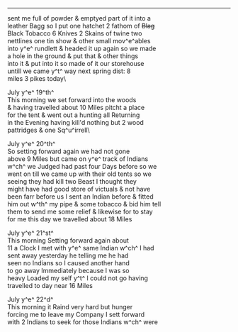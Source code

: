 ---

sent me full of powder & emptyed part of it into a\
leather Bagg so I put one hatchet 2 fathom of ~~Blag~~\
Black Tobacco 6 Knives 2 Skains of twine two\
nettlines one tin show & other small mov^e^ables\
into y^e^ rundlett & headed it up again so we made\
a hole in the ground & put that & other things\
into it & put into it so made of it our storehouse\
untill we came y^t^ way next spring dist: 8\
miles 3 pikes today\

July y^e^ 19^th^\
This morning we set forward into the woods\
& having travelled about 10 Miles pitcht a place\
for the tent & went out a hunting all Returning\
in the Evening having kill'd nothing but 2 wood\
pattridges & one Sq^u^irrell\

July y^e^ 20^th^\
So setting forward again we had not gone\
above 9 Miles but came on y^e^ track of Indians\
w^ch^ we Judged had past four Days before so we\
went on till we came up with their old tents so we\
seeing they had kill two Beast I thought they\
might have had good store of victuals & not have\
been farr before us I sent an Indian before & fitted\
him out w^th^ my pipe & some tobacco & bid him tell\
them to send me some relief & likewise for to stay\
for me this day we travelled about 18 Miles

July y^e^ 21^st^\
This morning Setting forward again about\
11 a Clock I met with y^e^ same Indian w^ch^ I had\
sent away yesterday he telling me he had\
seen no Indians so I caused another hand\
to go away Immediately because I was so\
heavy Loaded my self y^t^ I could not go having\
travelled to day near 16 Miles

July y^e^ 22^d^\
This morning it Raind very hard but hunger\
forcing me to leave my Company I sett forward\
with 2 Indians to seek for those Indians w^ch^ were
